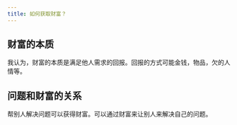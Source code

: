 ```yaml
---
title: 如何获取财富？
---
```


## 财富的本质
我认为，财富的本质是满足他人需求的回报。回报的方式可能金钱，物品，欠的人情等。

## 问题和财富的关系
帮别人解决问题可以获得财富。可以通过财富来让别人来解决自己的问题。

